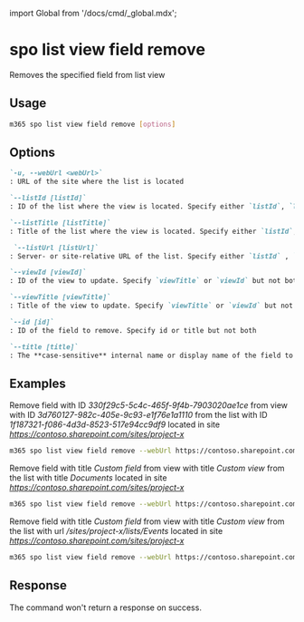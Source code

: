 <!-- DISCLAIMER: All secrets, passwords, and sensitive values in this document are examples only and not real credentials. -->
import Global from '/docs/cmd/_global.mdx';

# spo list view field remove

Removes the specified field from list view

## Usage

```sh
m365 spo list view field remove [options]
```

## Options

```md definition-list
`-u, --webUrl <webUrl>`
: URL of the site where the list is located

`--listId [listId]`
: ID of the list where the view is located. Specify either `listId`, `listTitle`, or `listUrl`.

`--listTitle [listTitle]`
: Title of the list where the view is located. Specify either `listId`, `listTitle`, or `listUrl`.

 `--listUrl [listUrl]`
: Server- or site-relative URL of the list. Specify either `listId` , `listTitle` or `listUrl`.

`--viewId [viewId]`
: ID of the view to update. Specify `viewTitle` or `viewId` but not both

`--viewTitle [viewTitle]`
: Title of the view to update. Specify `viewTitle` or `viewId` but not both

`--id [id]`
: ID of the field to remove. Specify id or title but not both

`--title [title]`
: The **case-sensitive** internal name or display name of the field to remove. Specify `id` or `title` but not both
```

<Global />

## Examples

Remove field with ID _330f29c5-5c4c-465f-9f4b-7903020ae1ce_ from view with ID _3d760127-982c-405e-9c93-e1f76e1a1110_ from the list with ID _1f187321-f086-4d3d-8523-517e94cc9df9_ located in site _https://contoso.sharepoint.com/sites/project-x_

```sh
m365 spo list view field remove --webUrl https://contoso.sharepoint.com/sites/project-x --listId 1f187321-f086-4d3d-8523-517e94cc9df9 --viewId 3d760127-982c-405e-9c93-e1f76e1a1110 --id 330f29c5-5c4c-465f-9f4b-7903020ae1ce
```

Remove field with title _Custom field_ from view with title _Custom view_ from the list with title _Documents_ located in site _https://contoso.sharepoint.com/sites/project-x_

```sh
m365 spo list view field remove --webUrl https://contoso.sharepoint.com/sites/project-x --title 'Custom field' --listTitle Documents --viewTitle 'Custom view'
```

Remove field with title _Custom field_ from view with title _Custom view_ from the list with url _/sites/project-x/lists/Events_ located in site _https://contoso.sharepoint.com/sites/project-x_

```sh
m365 spo list view field remove --webUrl https://contoso.sharepoint.com/sites/project-x --fieldTitle 'Custom field' --listUrl '/sites/project-x/lists/Events' --viewTitle 'Custom view'
```

## Response

The command won't return a response on success.
